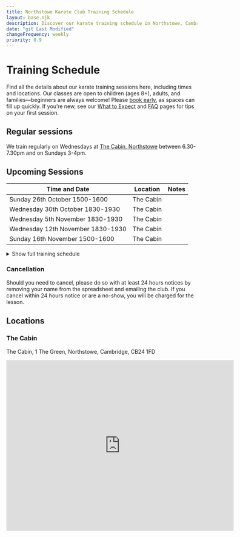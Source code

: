 ```yaml
---
title: Northstowe Karate Club Training Schedule
layout: base.njk
description: Discover our karate training schedule in Northstowe, Cambridge. Shotokan classes for beginners to black belts.
date: "git Last Modified"
changeFrequency: weekly
priority: 0.9
---
```

# Training Schedule

Find all the details about our karate training sessions here, including times and locations. Our classes are open to children (ages 8+), adults, and families—beginners are always welcome! Please [book early](/lesson-booking/), as spaces can fill up quickly. If you’re new, see our [What to Expect](/training/what-to-expect/) and [FAQ](/faq/) pages for tips on your first session.

## Regular sessions
We train regularly on Wednesdays at [The Cabin, Northstowe](https://maps.app.goo.gl/wXcMAGknwyPFEgMp6) between 6.30-7.30pm and on Sundays 3-4pm.

## Upcoming Sessions
<table class="table table-bordered table-striped table-responsive">
  <tbody>
    <thead>
      <th scope="col"> Time and Date</th>
      <th scope="col"> Location </th>
      <th scope="col"> Notes </th>
    </thead>
    <tr>
      <td>Sunday 26th October 1500-1600</td>
      <td>The Cabin</td>
      <td></td>
    </tr>
    <tr>
      <td>Wednesday 30th October 1830-1930</td>
      <td>The Cabin</td>
      <td></td>
    </tr>
    <tr>
      <td>Wednesday 5th November 1830-1930</td>
      <td>The Cabin</td>
      <td></td>
    </tr>
    <tr>
      <td>Wednesday 12th November 1830-1930</td>
      <td>The Cabin</td>
      <td></td>
    </tr>
    <tr>
      <td>Sunday 16th November 1500-1600</td>
      <td>The Cabin</td>
      <td></td>
    </tr>
  </tbody>
</table>
<details>
  <summary>Show full training schedule</summary>
<table class="table table-bordered table-striped table-responsive">
  <tbody>
    <thead>
      <th scope="col"> Time and Date</th>
      <th scope="col"> Location </th>
      <th scope="col"> Notes </th>
    </thead>
    <tr>
      <td>Sunday 26th October 1500-1600</td>
      <td>The Cabin</td>
      <td></td>
    </tr>
    <tr>
      <td>Wednesday 30th October 1830-1930</td>
      <td>The Cabin</td>
      <td></td>
    </tr>
    <tr>
      <td>Wednesday 5th November 1830-1930</td>
      <td>The Cabin</td>
      <td></td>
    </tr>
    <tr>
      <td>Wednesday 12th November 1830-1930</td>
      <td>The Cabin</td>
      <td></td>
    </tr>
    <tr>
      <td>Sunday 16th November 1500-1600</td>
      <td>The Cabin</td>
      <td></td>
    </tr>
    <tr>
      <td>Wednesday 19th November 1830-1930</td>
      <td>The Cabin</td>
      <td>Limited space</td>
    </tr>
    <tr>
      <td>Sunday 23rd November 1500-1600</td>
      <td>The Cabin</td>
      <td></td>
    </tr>
    <tr>
      <td>Wednesday 26th November 1830-1930</td>
      <td>The Cabin</td>
      <td></td>
    </tr>
    <tr>
      <td>Sunday 30th November 1500-1600</td>
      <td>The Cabin</td>
      <td></td>
    </tr>
    <tr>
      <td>Wednesday 3rd December 1830-1930</td>
      <td>The Cabin</td>
      <td></td>
    </tr>
    <tr>
      <td>Sunday 7th December 1500-1600</td>
      <td>The Cabin</td>
      <td></td>
    </tr>
    <tr>
      <td>Wednesday 10th December 1830-1930</td>
      <td>The Cabin</td>
      <td></td>
    </tr>
    <tr>
      <td>Wednesday 14th January 1830-1930</td>
      <td>The Cabin</td>
      <td></td>
    </tr>
    <tr>
      <td>Sunday 18th January 1500-1600</td>
      <td>The Cabin</td>
      <td></td>
    </tr>
    <tr>
      <td>Wednesday 21st January 1830-1930</td>
      <td>The Cabin</td>
      <td>Limited Space</td>
    </tr>
    <tr>
      <td>Sunday 25th January 1500-1600</td>
      <td>The Cabin</td>
      <td></td>
    </tr>
    <tr>
      <td>Wednesday 28th January 1830-1930</td>
      <td>The Cabin</td>
      <td></td>
    </tr>
    <tr>
      <td>Sunday 1st February 1500-1600</td>
      <td>The Cabin</td>
      <td></td>
    </tr>
    <tr>
      <td>Wednesday 4th February 1830-1930</td>
      <td>The Cabin</td>
      <td></td>
    </tr>
    <tr>
      <td>Sunday 8th February 1500-1600</td>
      <td>The Cabin</td>
      <td></td>
    </tr>
    <tr>
      <td>Wednesday 11th February 1830-1930</td>
      <td>The Cabin</td>
      <td></td>
    </tr>
    <tr>
      <td>Sunday 15th February 1500-1600</td>
      <td>The Cabin</td>
      <td></td>
    </tr>
    <tr>
      <td>Wednesday 18th February 1830-1930</td>
      <td>The Cabin</td>
      <td>Limited Space</td>
    </tr>
    <tr>
      <td>Sunday 22nd February 1500-1600</td>
      <td>The Cabin</td>
      <td></td>
    </tr>
    <tr>
      <td>Wednesday 25th February 1830-1930</td>
      <td>The Cabin</td>
      <td></td>
    </tr>
  </tbody>
</table>
</details>

<script type="application/ld+json">
{
  "@context": "https://schema.org",
  "@type": "EventSeries",
  "name": "Northstowe Karate Weekly Classes",
  "description": "Family Friendly Shotokan Karate classes for ages 8+ held weekly in Northstowe, led by Chief Instructor Simon Apen-Sadler.",
  "startDate": "2025-11-05",  // First upcoming class
  "eventSchedule": [
    {
      "@type": "Schedule",
      "byDay": "Wednesday",
      "startTime": "18:30",
      "endTime": "19:30",
      "scheduleTimezone": "Europe/London"
    },
    {
      "@type": "Schedule",
      "byDay": "Sunday",
      "startTime": "15:00",
      "endTime": "16:00",
      "scheduleTimezone": "Europe/London"
    }
  ],
  "eventAttendanceMode": "https://schema.org/OfflineEventAttendanceMode",
  "eventStatus": "https://schema.org/EventScheduled",
  "location": {
    "@type": "Place",
    "name": "The Cabin, 1 The Green, Northstowe",
    "address": {
      "@type": "PostalAddress",
      "streetAddress": "The Cabin, 1 The Green",
      "addressLocality": "Northstowe",
      "addressRegion": "Cambridgeshire",
      "postalCode": "CB24 1FD",
      "addressCountry": "GB"
    }
  },
  "organizer": {
    "@type": "SportsClub",
    "name": "Northstowe Karate Club",
    "url": "https://www.northstowekarate.com"
  },
  "image": "https://www.northstowekarate.com/static/logo.webp",
  "url": "https://www.northstowekarate.com/training/",
}
</script>

### Cancellation

Should you need to cancel, please do so with at least 24 hours notices by removing your name from the spreadsheet and emailing the club. If you cancel within 24 hours notice or are a no-show, you will be charged for the lesson.


## Locations
### The Cabin

The Cabin, 1 The Green, Northstowe, Cambridge, CB24 1FD

<iframe title="The Cabin" src="https://www.google.com/maps/embed?pb=!1m18!1m12!1m3!1d19524.850240267366!2d0.06034314999999999!3d52.2868495!2m3!1f0!2f0!3f0!3m2!1i1024!2i768!4f13.1!3m3!1m2!1s0x47d875d0a30dc935%3A0xdf1f6f7f737e8109!2sNorthstowe%20Karate%20Club!5e0!3m2!1sen!2suk!4v1756817788617!5m2!1sen!2suk" width="600" height="450" style="border:0;" allowfullscreen="" loading="lazy" referrerpolicy="no-referrer-when-downgrade"></iframe>

<script type="application/ld+json">
{
  "@context": "https://schema.org",
  "@type": "SportsActivityLocation",
  "name": "Northstowe Karate Club",
  "image": "https://www.northstowekarate.com/static/logo.png",
  "address": {
    "@type": "PostalAddress",
    "streetAddress": "The Cabin, 1 The Green, Northstowe",
    "addressLocality": "Cambridge",
    "addressRegion": "Cambridgeshire",
    "postalCode": "CB24 1FD",
    "addressCountry": "GB"
  },
  "geo": {
    "@type": "GeoCoordinates",
    "latitude": 52.2905,
    "longitude": 0.0266
  },
  "url": "https://www.northstowekarate.com",
  "telephone": "+447596922670",
  "openingHours": "Wednesday 18:30-19:30, Sunday 15:00-16:00",
  "priceRange": "£",
  "amenityFeature": [
    {
      "@type": "LocationFeatureSpecification",
      "name": "Accessible entrance",
      "value": true
    },
    {
      "@type": "LocationFeatureSpecification",
      "name": "Changing facilities",
      "value": true
    }
  ],
  "description": "Shotokan Karate classes for age 8+ in Northstowe, Cambridge and Cambridgeshire."
}
</script>
